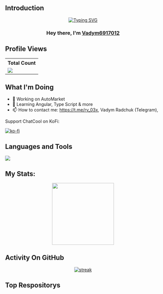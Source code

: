 ## Introduction
<p align="center">
<a href="https://git.io/typing-svg"><img src="https://readme-typing-svg.demolab.com?font=Rubik&weight=500&size=30&pause=1000&color=F72929&center=true&vCenter=true&random=false&width=435&lines=Developer+of+AutoMarket;3%2B+years+of+coding+experience" alt="Typing SVG" /></a>
</p>

<h3 align="center">Hey there, I'm <a href="https://github.com/Vadym6917012">Vadym6917012</a></h3>

## Profile Views


  <table>
    <tr>
      <!-- <th>Profile Views</th> -->
      <th>Total Count</th>
    </tr>
    <tr>
      <!-- <td>
        <div align="center">
          <a href="https://github.com/Thinkright20"><img src="https://github.com/Thinkright20.png" alt="@Thinkright20" width="52" /></a>
          <br />
          <a align="center" href="https://github.com/thinkright20"><b>Thinkright20</b></a>
        </b>
      </td> -->
      <!-- Profile Views -->
      <td>
         <a href="https://github.com/Vadym6917012"> <img src="https://komarev.com/ghpvc/?username=Vadym6917012&style=for-the-badge&color=brightgreen"> </a>
      </td>
    </tr>
  </table>

## What I'm Doing

- 🔭 Working on AutoMarket
- 🌱 Learning Angular, Type Script & more
- 📫 How to contact me: https://t.me/rv_03x, Vadym Radchuk (Telegram), 

Support ChatCool on KoFi:

[![ko-fi](https://ko-fi.com/img/githubbutton_sm.svg)](ko-fi.com/vadym6917012)

## Languages and Tools

<p align="left"> <a href="https://github.com/Vadym6917012"><img src="https://skillicons.dev/icons?i=angular,cs,css,dotnet,github,html,ts,vscode"> </a> </p>

## My Stats:
<p align="center">
<img height="200px" src="https://github-readme-stats.vercel.app/api?username=Thinkright20&hide_border=true&show_icons=true&count_private=true&theme=gruvbox&bg_color=151515">
</p>

## Activity On GitHub

<p align="center">
  <a href="https://github.com/Vadym6917012">      
<img title="stats" alt="streak" src="https://github-readme-streak-stats.herokuapp.com/?user=Vadym6917012&theme=dark&hide_border=true&stroke=f53b3b"/>
</a> 
</p>

## Top Respositorys

